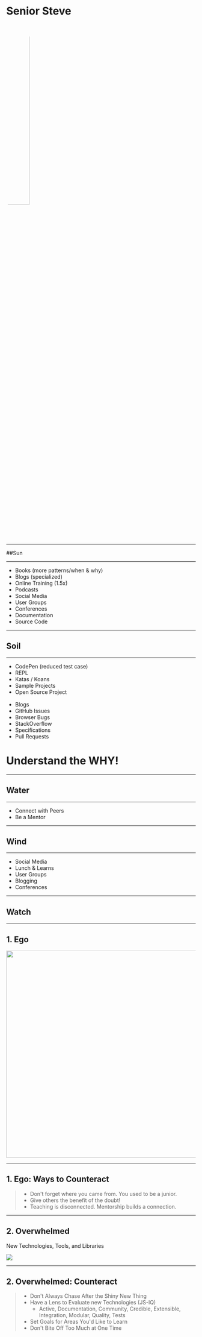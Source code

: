 # Senior Steve
<!-- .slide: data-state="vote Persona-introduction Slide-blockquote" data-background="./img/computer-1.jpg" -->

<img src="./img/senior-steve-big.jpg" style="border-radius: 50%; width: 35%;" />

------

##Sun
<!-- .slide: data-title="Senior Steve" data-state="vote Stage-introduction title Stage--senior" data-background="./img/sun.jpg" -->

------

<!-- .slide: data-title="Senior Steve" data-state="vote title Stage--senior Status--sun" data-background="./img/sun.jpg" -->

<ul class="Pills Pills--sun fragment">
  <li class="Pill">Books (more patterns/when & why)</div>
  <li class="Pill">Blogs (specialized)</div>
  <li class="Pill">Online Training (1.5x)</div>
  <li class="Pill">Podcasts</div>
  <li class="Pill">Social Media</div>
  <li class="Pill">User Groups</div>
  <li class="Pill">Conferences</div>
  <li class="Pill">Documentation</div>
  <li class="Pill">Source Code</div>
</ul>

------

## Soil
<!-- .slide: data-title="Senior Steve" data-state="vote Stage-introduction title Stage--senior" data-background="./img/soil.jpg" -->

------

<!-- .slide: data-title="Senior Steve" data-state="vote Slide-background title Stage--senior Status--soil" data-background="./img/soil.jpg" -->

<ul class="Pills Pills--soil fragment" data-fragment-index="1" style="margin: 0 0 1rem 0;">
  <li class="Pill">CodePen (reduced test case)</div>
  <li class="Pill">REPL</div>
  <li class="Pill">Katas / Koans</div>
  <li class="Pill">Sample Projects</div>
  <li class="Pill">Open Source Project</div>
</ul>

<ul class="Pills Pills--error fragment" data-fragment-index="2" style="margin: 0 0 1rem 0;">
  <li class="Pill">Blogs</div>
  <li class="Pill">GitHub Issues</div>
  <li class="Pill">Browser Bugs</div>
  <li class="Pill">StackOverflow</div>
  <li class="Pill">Specifications</div>
  <li class="Pill">Pull Requests</div>
</ul>

<h1 class="fragment" data-fragment-index="3">Understand the <strong>WHY</strong>!</h1>

------

## Water
<!-- .slide: data-title="Senior Steve" data-state="vote Stage-introduction title Stage--senior" data-background="./img/water.jpg" -->

------

<!-- .slide: data-title="Senior Steve" data-state="vote Slide-background title Stage--senior Status--water" data-background="./img/water.jpg" -->

<ul class="Pills Pills--water fragment">
  <li class="Pill">Connect with Peers</div>
  <li class="Pill">Be a Mentor</div>
</ul>

------

## Wind
<!-- .slide: data-title="Senior Steve" data-state="vote Stage-introduction title Stage--senior" data-background="./img/wind.jpg" -->

------

<!-- .slide: data-title="Senior Steve" data-state="vote title Stage--senior Status--wind" data-background="./img/wind.jpg" -->

<ul class="Pills Pills--wind fragment">
  <li class="Pill">Social Media</div>
  <li class="Pill">Lunch &amp; Learns</div>
  <li class="Pill">User Groups</div>
  <li class="Pill">Blogging</div>
  <li class="Pill">Conferences</div>
</ul>

------

## Watch
<!-- .slide: data-title="Senior Steve" data-state="vote Stage-introduction title Stage--senior" data-background="./img/watch.jpg" -->

------

## 1. Ego
<!-- .slide: data-title="Senior Steve" data-state="vote Slide-background title Stage--senior Status--watch" data-background="./img/watch.jpg" -->

<img src="./img/senior-warning.gif" style="height: 550px" />

<!-- ![](./img/senior-warning.jpg) -->

------

## 1. Ego: Ways to Counteract
<!-- .slide: data-title="Senior Steve" data-state="vote Slide-background Slide-blockquote title Stage--senior Status--watch" data-background="./img/watch.jpg" -->

> * Don't forget where you came from. You used to be a junior. <!-- .element: class="fragment" -->
> * Give others the benefit of the doubt! <!-- .element: class="fragment" -->
> * Teaching is disconnected. Mentorship builds a connection. <!-- .element: class="fragment" -->

------

## 2. Overwhelmed
<!-- .slide: data-title="Senior Steve" data-state="vote Slide-background Slide-blockquote title Stage--senior Status--watch" data-background="./img/watch.jpg" -->

New Technologies, Tools, and Libraries

![](./img/days-without.png) <!-- .element: style="height: 450px;" -->

------

## 2. Overwhelmed: Counteract
<!-- .slide: data-title="Senior Steve" data-state="vote Slide-background Slide-blockquote title Stage--senior Status--watch" data-background="./img/watch.jpg" -->

> * Don't Always Chase After the Shiny New Thing <!-- .element: class="fragment" -->
> * Have a Lens to Evaluate new Technologies (JS-IQ) <!-- .element: class="fragment" -->
>   * Active, Documentation, Community, Credible, Extensible, Integration, Modular, Quality, Tests <!-- .element: class="fragment" -->
> * Set Goals for Areas You'd Like to Learn <!-- .element: class="fragment" -->
> * Don't Bite Off Too Much at One Time <!-- .element: class="fragment" -->
